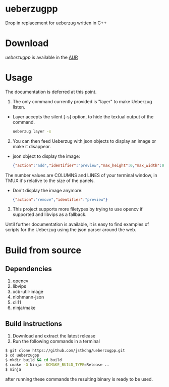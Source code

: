# ueberzugpp

Drop in replacement for ueberzug written in C++

# Download

*ueberzugpp* is available in the [AUR](https://aur.archlinux.org/packages/ueberzugpp)

# Usage

The documentation is deferred at this point.

1. The only command currently provided is "layer" to make Ueberzug listen.
  - Layer accepts the silent [-s] option, to hide the textual output of the command.
  
    ```bash
    ueberzug layer -s
    ```

2. You can then feed Ueberzug with json objects to display an image or make it disappear.
  - json object to display the image:
  
    ```json
    {"action":"add","identifier":"preview","max_height":0,"max_width":0,"path":"/path/image.ext","x":0,"y":0}
    ```
  
  The number values are COLUMNS and LINES of your terminal window, in TMUX it's relative to the size of the panels.

  - Don't display the image anymore:
  
    ```json
    {"action":"remove","identifier":"preview"}
    ```

3. This project supports more filetypes by trying to use opencv if supported and libvips as a fallback.

Until further documentation is available, it is easy to find examples of scripts for the Ueberzug using the json parser around the web.

# Build from source

## Dependencies

1. opencv
2. libvips
3. xcb-util-image
4. nlohmann-json
5. cli11
6. ninja/make

## Build instructions

1. Download and extract the latest release
2. Run the following commands in a terminal

```sh
$ git clone https://github.com/jstkdng/ueberzugpp.git
$ cd ueberzugpp
$ mkdir build && cd build
$ cmake -G Ninja -DCMAKE_BUILD_TYPE=Release ..
$ ninja
```

after running these commands the resulting binary is ready to be used.

